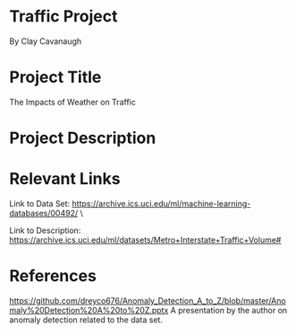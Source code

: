 # Traffic Project
By Clay Cavanaugh
# Project Title
The Impacts of Weather on Traffic
# Project Description
# 


# Relevant Links
Link to Data Set: https://archive.ics.uci.edu/ml/machine-learning-databases/00492/ \

Link to Description: https://archive.ics.uci.edu/ml/datasets/Metro+Interstate+Traffic+Volume#

# References
https://github.com/dreyco676/Anomaly_Detection_A_to_Z/blob/master/Anomaly%20Detection%20A%20to%20Z.pptx
A presentation by the author on anomaly detection related to the data set. 